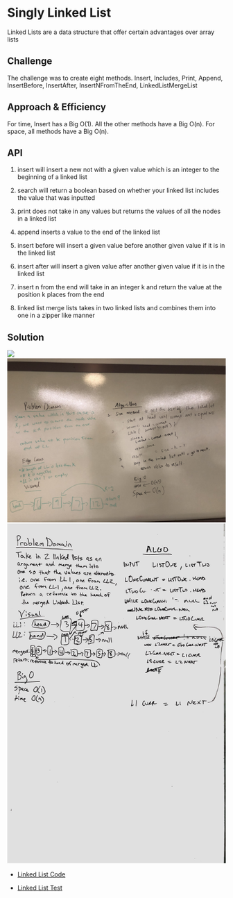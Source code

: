 # Singly Linked List
Linked Lists are a data structure that offer certain advantages over array lists

## Challenge
The challenge was to create eight methods. Insert, Includes, Print, Append, InsertBefore, InsertAfter, InsertNFromTheEnd, LinkedListMergeList

## Approach & Efficiency
For time, Insert has a Big O(1). All the other methods have a Big O(n).
For space, all methods have a Big O(n).

## API
1. insert will insert a new not with a given value which is an integer to the beginning of a linked list

2. search will return a boolean based on whether your linked list includes the value that was inputted

3. print does not take in any values but returns the values of all the nodes in a linked list

4. append inserts a value to the end of the linked list

5. insert before will insert a given value before another given value if it is in the linked list

6. insert after will insert a given value after another given value if it is in the linked list

7. insert n from the end will take in an integer k and return the value at the position k places from the end

8. linked list merge lists takes in two linked lists and combines them into one in a zipper like manner


## Solution

![](../img/LinkedList.jpeg)
![](../img/InsertAtNFromEnd.jpeg)
![](../img/ZipperList.jpg)

- [Linked List Code](../../src/main/java/Java/LinkedList/LinkedList.java)

- [Linked List Test](../../src/test/java/Java/LinkedList/LinkedListTest.java)
